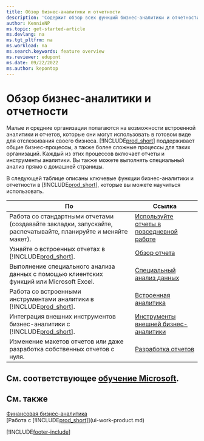 ```yaml
---
title: Обзор бизнес-аналитики и отчетности
description: 'Содержит обзор всех функций бизнес-аналитики и отчетности, которые поддерживаются в Business Central.'
author: KennieNP
ms.topic: get-started-article
ms.devlang: na
ms.tgt_pltfrm: na
ms.workload: na
ms.search.keywords: feature overview
ms.reviewer: edupont
ms.date: 09/22/2022
ms.author: kepontop
---
```

# <a name="business-intelligence-and-reporting-overview"></a>Обзор бизнес-аналитики и отчетности

Малые и средние организации полагаются на возможности встроенной аналитики и отчетов, которые они могут использовать в готовом виде для отслеживания своего бизнеса. [!INCLUDE[prod_short](includes/prod_short.md)] поддерживает общие бизнес-процессы, а также более сложные процессы для таких организаций. Каждый из этих процессов включает отчеты и инструменты аналитики. Вы также можете выполнять специальный анализ прямо с домашней страницы.  

В следующей таблице описаны ключевые функции бизнес-аналитики и отчетности в [!INCLUDE[prod_short](includes/prod_short.md)], которые вы можете научиться использовать.

| По | Ссылка |
| --- | --- |
| Работа со стандартными отчетами (создавайте закладки, запускайте, распечатывайте, планируйте и меняйте макет). | [Используйте отчеты в повседневной работе](reports-use-reports.md) |
| Узнайте о встроенных отчетах в [!INCLUDE[prod_short](includes/prod_short.md)]. |[Обзор отчета](reports-available-reports.md)|
| Выполнение специального анализа данных с помощью клиентских функций или Microsoft Excel. | [Специальный анализ данных](reports-adhoc-analysis.md) |
| Работа со встроенными инструментами аналитики в [!INCLUDE[prod_short](includes/prod_short.md)].| [Встроенная аналитика](reports-built-in-analytics.md) |
| Интеграция внешних инструментов бизнес-аналитики с [!INCLUDE[prod_short](includes/prod_short.md)].| [Инструменты внешней бизнес-аналитики](reports-external-analysis.md) |
|Изменение макетов отчетов или даже разработка собственных отчетов с нуля. |[Разработка отчетов](reports-develop-reports.md)|

## <a name="see-related-microsoft-training"></a>См. соответствующее [обучение Microsoft](/training/paths/setup-reporting-dynamics-365-business-central/).

## <a name="see-also"></a>См. также

[Финансовая бизнес-аналитика](bi.md)  
[Работа с [!INCLUDE[prod_short](includes/prod_short.md)]](ui-work-product.md)  

[!INCLUDE[footer-include](includes/footer-banner.md)]
